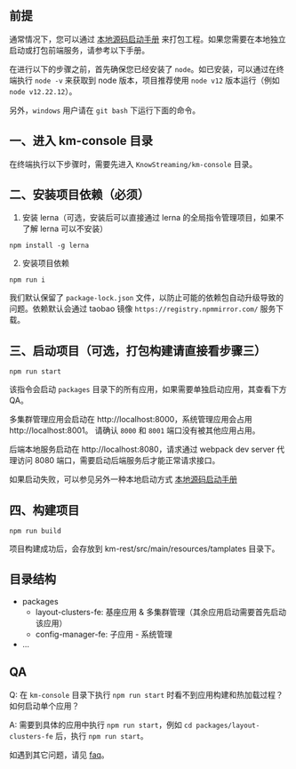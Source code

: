 ## 前提

通常情况下，您可以通过 [本地源码启动手册](https://github.com/didi/KnowStreaming/blob/master/docs/dev_guide/%E6%9C%AC%E5%9C%B0%E6%BA%90%E7%A0%81%E5%90%AF%E5%8A%A8%E6%89%8B%E5%86%8C.md) 来打包工程。如果您需要在本地独立启动或打包前端服务，请参考以下手册。

在进行以下的步骤之前，首先确保您已经安装了 `node`。如已安装，可以通过在终端执行 `node -v` 来获取到 node 版本，项目推荐使用 `node v12` 版本运行（例如 `node v12.22.12`）。

另外，`windows` 用户请在 `git bash` 下运行下面的命令。

## 一、进入 km-console 目录

在终端执行以下步骤时，需要先进入 `KnowStreaming/km-console` 目录。

## 二、安装项目依赖（必须）

1. 安装 lerna（可选，安装后可以直接通过 lerna 的全局指令管理项目，如果不了解 lerna 可以不安装）

```
npm install -g lerna
```

2. 安装项目依赖

```
npm run i
```

我们默认保留了 `package-lock.json` 文件，以防止可能的依赖包自动升级导致的问题。依赖默认会通过 taobao 镜像 `https://registry.npmmirror.com/` 服务下载。

## 三、启动项目（可选，打包构建请直接看步骤三）

```
npm run start
```

该指令会启动 `packages` 目录下的所有应用，如果需要单独启动应用，其查看下方 QA。

多集群管理应用会启动在 http://localhost:8000，系统管理应用会占用 http://localhost:8001。
请确认 `8000` 和 `8001` 端口没有被其他应用占用。

后端本地服务启动在 http://localhost:8080，请求通过 webpack dev server 代理访问 8080 端口，需要启动后端服务后才能正常请求接口。

如果启动失败，可以参见另外一种本地启动方式 [本地源码启动手册](https://github.com/didi/KnowStreaming/blob/master/docs/dev_guide/%E6%9C%AC%E5%9C%B0%E6%BA%90%E7%A0%81%E5%90%AF%E5%8A%A8%E6%89%8B%E5%86%8C.md)

## 四、构建项目

```
npm run build
```

项目构建成功后，会存放到 km-rest/src/main/resources/tamplates 目录下。

## 目录结构

- packages
  - layout-clusters-fe: 基座应用 & 多集群管理（其余应用启动需要首先启动该应用）
  - config-manager-fe: 子应用 - 系统管理
- ...

## QA

Q: 在 `km-console` 目录下执行 `npm run start` 时看不到应用构建和热加载过程？如何启动单个应用？

A: 需要到具体的应用中执行 `npm run start`，例如 `cd packages/layout-clusters-fe` 后，执行 `npm run start`。

如遇到其它问题，请见 [faq](https://github.com/didi/KnowStreaming/blob/master/docs/user_guide/faq.md)。
